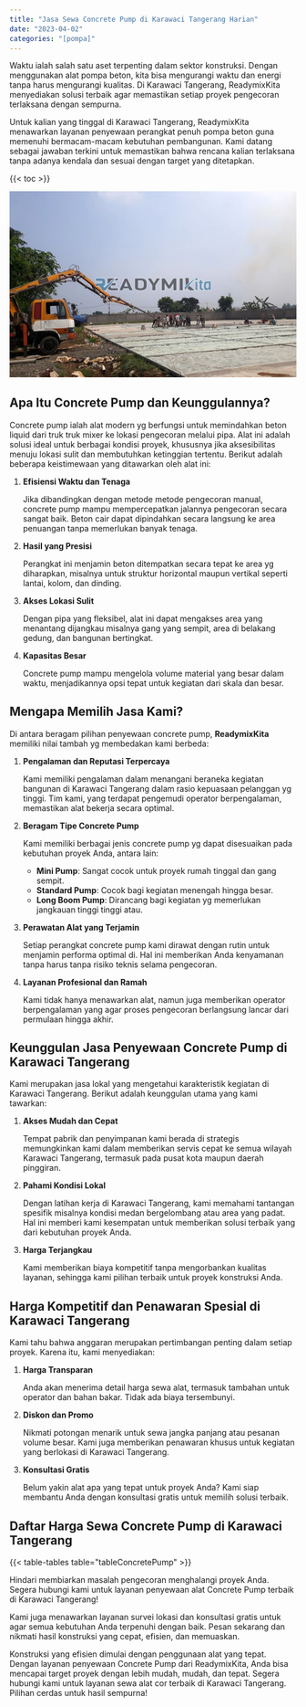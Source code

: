 ```yaml
---
title: "Jasa Sewa Concrete Pump di Karawaci Tangerang Harian"
date: "2023-04-02"
categories: "[pompa]"
---
```


Waktu ialah salah satu aset terpenting dalam sektor konstruksi. Dengan menggunakan alat pompa beton, kita bisa mengurangi waktu dan energi tanpa harus mengurangi kualitas. Di Karawaci Tangerang, ReadymixKita menyediakan solusi terbaik agar memastikan setiap proyek pengecoran terlaksana dengan sempurna.

Untuk kalian yang tinggal di Karawaci Tangerang, ReadymixKita menawarkan layanan penyewaan perangkat penuh pompa beton guna memenuhi bermacam-macam kebutuhan pembangunan. Kami datang sebagai jawaban terkini untuk memastikan bahwa rencana kalian terlaksana tanpa adanya kendala dan sesuai dengan target yang ditetapkan.

{{< toc >}}

![Jasa Sewa Concrete Pump di Karawaci Tangerang Harian](/images/pompa/sewa-pompa-09.jpg)

## Apa Itu Concrete Pump dan Keunggulannya?

Concrete pump ialah alat modern yg berfungsi untuk memindahkan beton liquid dari truk truk mixer ke lokasi pengecoran melalui pipa. Alat ini adalah solusi ideal untuk berbagai kondisi proyek, khususnya jika aksesibilitas menuju lokasi sulit dan membutuhkan ketinggian tertentu. Berikut adalah beberapa keistimewaan yang ditawarkan oleh alat ini:

1. **Efisiensi Waktu dan Tenaga**

   Jika dibandingkan dengan metode metode pengecoran manual, concrete pump mampu mempercepatkan jalannya pengecoran secara sangat baik. Beton cair dapat dipindahkan secara langsung ke area penuangan tanpa memerlukan banyak tenaga.

2. **Hasil yang Presisi**

   Perangkat ini menjamin beton ditempatkan secara tepat ke area yg diharapkan, misalnya untuk struktur horizontal maupun vertikal seperti lantai, kolom, dan dinding.

3. **Akses Lokasi Sulit**

   Dengan pipa yang fleksibel, alat ini dapat mengakses area yang menantang dijangkau misalnya gang yang sempit, area di belakang gedung, dan bangunan bertingkat.

4. **Kapasitas Besar**

   Concrete pump mampu mengelola volume material yang besar dalam waktu, menjadikannya opsi tepat untuk kegiatan dari skala dan besar.

## Mengapa Memilih Jasa Kami?

Di antara beragam pilihan penyewaan concrete pump, **ReadymixKita** memiliki nilai tambah yg membedakan kami berbeda:

1. **Pengalaman dan Reputasi Terpercaya**

   Kami memiliki pengalaman dalam menangani beraneka kegiatan bangunan di Karawaci Tangerang dalam rasio kepuasaan pelanggan yg tinggi. Tim kami, yang terdapat pengemudi operator berpengalaman, memastikan alat bekerja secara optimal.

2. **Beragam Tipe Concrete Pump**

   Kami memiliki berbagai jenis concrete pump yg dapat disesuaikan pada kebutuhan proyek Anda, antara lain:
   - **Mini Pump**: Sangat cocok untuk proyek rumah tinggal dan gang sempit.
   - **Standard Pump**: Cocok bagi kegiatan menengah hingga besar.
   - **Long Boom Pump**: Dirancang bagi kegiatan yg memerlukan jangkauan tinggi tinggi atau.

3. **Perawatan Alat yang Terjamin**

   Setiap perangkat concrete pump kami dirawat dengan rutin untuk menjamin performa optimal di. Hal ini memberikan Anda kenyamanan tanpa harus tanpa risiko teknis selama pengecoran.

4. **Layanan Profesional dan Ramah**

   Kami tidak hanya menawarkan alat, namun juga memberikan operator berpengalaman yang agar proses pengecoran berlangsung lancar dari permulaan hingga akhir.

## Keunggulan Jasa Penyewaan Concrete Pump di Karawaci Tangerang

Kami merupakan jasa lokal yang mengetahui karakteristik kegiatan di Karawaci Tangerang. Berikut adalah keunggulan utama yang kami tawarkan:

1. **Akses Mudah dan Cepat**

   Tempat pabrik dan penyimpanan kami berada di strategis memungkinkan kami dalam memberikan servis cepat ke semua wilayah Karawaci Tangerang, termasuk pada pusat kota maupun daerah pinggiran.

2. **Pahami Kondisi Lokal**

   Dengan latihan kerja di Karawaci Tangerang, kami memahami tantangan spesifik misalnya kondisi medan bergelombang atau area yang padat. Hal ini memberi kami kesempatan untuk memberikan solusi terbaik yang dari kebutuhan proyek Anda.

3. **Harga Terjangkau**

   Kami memberikan biaya kompetitif tanpa mengorbankan kualitas layanan, sehingga kami pilihan terbaik untuk proyek konstruksi Anda.

## Harga Kompetitif dan Penawaran Spesial di Karawaci Tangerang

Kami tahu bahwa anggaran merupakan pertimbangan penting dalam setiap proyek. Karena itu, kami menyediakan:

1. **Harga Transparan**

   Anda akan menerima detail harga sewa alat, termasuk tambahan untuk operator dan bahan bakar. Tidak ada biaya tersembunyi.

2. **Diskon dan Promo**

   Nikmati potongan menarik untuk sewa jangka panjang atau pesanan volume besar. Kami juga memberikan penawaran khusus untuk kegiatan yang berlokasi di Karawaci Tangerang.

3. **Konsultasi Gratis**

   Belum yakin alat apa yang tepat untuk proyek Anda? Kami siap membantu Anda dengan konsultasi gratis untuk memilih solusi terbaik.

## Daftar Harga Sewa Concrete Pump di Karawaci Tangerang

{{< table-tables table="tableConcretePump" >}}

Hindari membiarkan masalah pengecoran menghalangi proyek Anda. Segera hubungi kami untuk layanan penyewaan alat Concrete Pump terbaik di Karawaci Tangerang!

Kami juga menawarkan layanan survei lokasi dan konsultasi gratis untuk agar semua kebutuhan Anda terpenuhi dengan baik. Pesan sekarang dan nikmati hasil konstruksi yang cepat, efisien, dan memuaskan.

Konstruksi yang efisien dimulai dengan penggunaan alat yang tepat. Dengan layanan penyewaan Concrete Pump dari ReadymixKita, Anda bisa mencapai target proyek dengan lebih mudah, mudah, dan tepat. Segera hubungi kami untuk layanan sewa alat cor terbaik di Karawaci Tangerang. Pilihan cerdas untuk hasil sempurna!